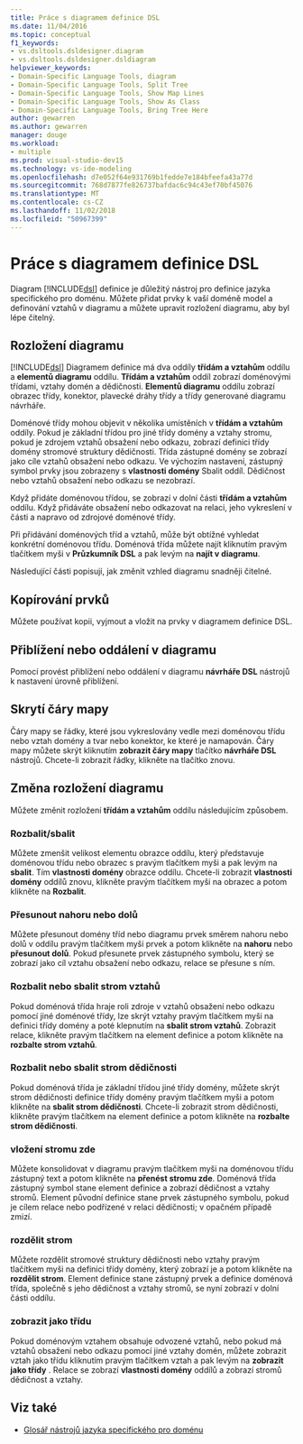 ```yaml
---
title: Práce s diagramem definice DSL
ms.date: 11/04/2016
ms.topic: conceptual
f1_keywords:
- vs.dsltools.dsldesigner.diagram
- vs.dsltools.dsldesigner.dsldiagram
helpviewer_keywords:
- Domain-Specific Language Tools, diagram
- Domain-Specific Language Tools, Split Tree
- Domain-Specific Language Tools, Show Map Lines
- Domain-Specific Language Tools, Show As Class
- Domain-Specific Language Tools, Bring Tree Here
author: gewarren
ms.author: gewarren
manager: douge
ms.workload:
- multiple
ms.prod: visual-studio-dev15
ms.technology: vs-ide-modeling
ms.openlocfilehash: d7e052f64e931769b1fedde7e184bfeefa43a77d
ms.sourcegitcommit: 768d7877fe826737bafdac6c94c43ef70bf45076
ms.translationtype: MT
ms.contentlocale: cs-CZ
ms.lasthandoff: 11/02/2018
ms.locfileid: "50967399"
---
```

# <a name="working-with-the-dsl-definition-diagram"></a>Práce s diagramem definice DSL
Diagram [!INCLUDE[dsl](../modeling/includes/dsl_md.md)] definice je důležitý nástroj pro definice jazyka specifického pro doménu. Můžete přidat prvky k vaší doméně model a definování vztahů v diagramu a můžete upravit rozložení diagramu, aby byl lépe čitelný.

## <a name="the-layout-of-the-diagram"></a>Rozložení diagramu
 [!INCLUDE[dsl](../modeling/includes/dsl_md.md)] Diagramem definice má dva oddíly **třídám a vztahům** oddílu a **elementů diagramu** oddílu. **Třídám a vztahům** oddíl zobrazí doménovými třídami, vztahy domén a dědičnosti. **Elementů diagramu** oddílu zobrazí obrazec třídy, konektor, plavecké dráhy třídy a třídy generované diagramu návrháře.

 Doménové třídy mohou objevit v několika umístěních v **třídám a vztahům** oddíly. Pokud je základní třídou pro jiné třídy domény a vztahy stromu, pokud je zdrojem vztahů obsažení nebo odkazu, zobrazí definici třídy domény stromové struktury dědičnosti. Třída zástupné domény se zobrazí jako cíle vztahů obsažení nebo odkazu. Ve výchozím nastavení, zástupný symbol prvky jsou zobrazeny s **vlastnosti domény** Sbalit oddíl. Dědičnost nebo vztahů obsažení nebo odkazu se nezobrazí.

 Když přidáte doménovou třídou, se zobrazí v dolní části **třídám a vztahům** oddílu. Když přidáváte obsažení nebo odkazovat na relaci, jeho vykreslení v části a napravo od zdrojové doménové třídy.

 Při přidávání doménových tříd a vztahů, může být obtížné vyhledat konkrétní doménovou třídu. Doménová třída můžete najít kliknutím pravým tlačítkem myši v **Průzkumník DSL** a pak levým na **najít v diagramu**.

 Následující části popisují, jak změnit vzhled diagramu snadněji čitelné.

## <a name="copying-elements"></a>Kopírování prvků
 Můžete používat kopii, vyjmout a vložit na prvky v diagramem definice DSL.

## <a name="zooming-in-or-out-on-the-diagram"></a>Přiblížení nebo oddálení v diagramu
 Pomocí provést přiblížení nebo oddálení v diagramu **návrháře DSL** nástrojů k nastavení úrovně přiblížení.

## <a name="hiding-map-lines"></a>Skrytí čáry mapy
 Čáry mapy se řádky, které jsou vykreslovány vedle mezi doménovou třídu nebo vztah domény a tvar nebo konektor, ke které je namapován. Čáry mapy můžete skrýt kliknutím **zobrazit čáry mapy** tlačítko **návrháře DSL** nástrojů. Chcete-li zobrazit řádky, klikněte na tlačítko znovu.

## <a name="changing-the-diagram-layout"></a>Změna rozložení diagramu
 Můžete změnit rozložení **třídám a vztahům** oddílu následujícím způsobem.

### <a name="expandcollapse"></a>Rozbalit/sbalit
 Můžete zmenšit velikost elementu obrazce oddílu, který představuje doménovou třídu nebo obrazec s pravým tlačítkem myši a pak levým na **sbalit**. Tím **vlastnosti domény** obrazce oddílu. Chcete-li zobrazit **vlastnosti domény** oddílů znovu, klikněte pravým tlačítkem myši na obrazec a potom klikněte na **Rozbalit**.

### <a name="move-updown"></a>Přesunout nahoru nebo dolů
 Můžete přesunout domény tříd nebo diagramu prvek směrem nahoru nebo dolů v oddílu pravým tlačítkem myši prvek a potom klikněte na **nahoru** nebo **přesunout dolů**. Pokud přesunete prvek zástupného symbolu, který se zobrazí jako cíl vztahu obsažení nebo odkazu, relace se přesune s ním.

### <a name="expandcollapse-relationships-tree"></a>Rozbalit nebo sbalit strom vztahů
 Pokud doménová třída hraje roli zdroje v vztahů obsažení nebo odkazu pomocí jiné doménové třídy, lze skrýt vztahy pravým tlačítkem myši na definici třídy domény a poté klepnutím na **sbalit strom vztahů**. Zobrazit relace, klikněte pravým tlačítkem na element definice a potom klikněte na **rozbalte strom vztahů**.

### <a name="expandcollapse-inheritance-tree"></a>Rozbalit nebo sbalit strom dědičnosti
 Pokud doménová třída je základní třídou jiné třídy domény, můžete skrýt strom dědičnosti definice třídy domény pravým tlačítkem myši a potom klikněte na **sbalit strom dědičnosti**. Chcete-li zobrazit strom dědičnosti, klikněte pravým tlačítkem na element definice a potom klikněte na **rozbalte strom dědičnosti**.

### <a name="bring-tree-here"></a>vložení stromu zde
 Můžete konsolidovat v diagramu pravým tlačítkem myši na doménovou třídu zástupný text a potom klikněte na **přenést stromu zde**. Doménová třída zástupný symbol stane element definice a zobrazí dědičnost a vztahy stromů. Element původní definice stane prvek zástupného symbolu, pokud je cílem relace nebo podřízené v relaci dědičnosti; v opačném případě zmizí.

### <a name="split-tree"></a>rozdělit strom
 Můžete rozdělit stromové struktury dědičnosti nebo vztahy pravým tlačítkem myši na definici třídy domény, který zobrazí je a potom klikněte na **rozdělit strom**. Element definice stane zástupný prvek a definice doménová třída, společně s jeho dědičnost a vztahy stromů, se nyní zobrazí v dolní části oddílu.

### <a name="show-as-class"></a>zobrazit jako třídu
 Pokud doménovým vztahem obsahuje odvozené vztahů, nebo pokud má vztahů obsažení nebo odkazu pomocí jiné vztahy domén, můžete zobrazit vztah jako třídu kliknutím pravým tlačítkem vztah a pak levým na **zobrazit jako třídy** . Relace se zobrazí **vlastnosti domény** oddílů a zobrazí stromů dědičnost a vztahy.

## <a name="see-also"></a>Viz také

- [Glosář nástrojů jazyka specifického pro doménu](https://msdn.microsoft.com/ca5e84cb-a315-465c-be24-76aa3df276aa)